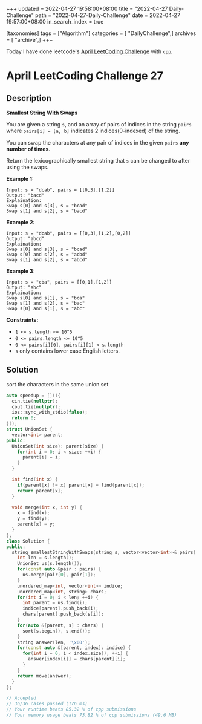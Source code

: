 +++
updated = 2022-04-27 19:58:00+08:00
title = "2022-04-27 Daily-Challenge"
path = "2022-04-27-Daily-Challenge"
date = 2022-04-27 19:57:00+08:00
in_search_index = true

[taxonomies]
tags = ["Algorithm"]
categories = [ "DailyChallenge",]
archives = [ "archive",]
+++

Today I have done leetcode's [April LeetCoding Challenge](https://leetcode.com/problems/smallest-string-with-swaps/) with `cpp`.

<!-- more -->

# April LeetCoding Challenge 27

## Description

**Smallest String With Swaps**

You are given a string `s`, and an array of pairs of indices in the string `pairs` where `pairs[i] = [a, b]` indicates 2 indices(0-indexed) of the string.

You can swap the characters at any pair of indices in the given `pairs` **any number of times**.

Return the lexicographically smallest string that `s` can be changed to after using the swaps.

 

**Example 1:**

```
Input: s = "dcab", pairs = [[0,3],[1,2]]
Output: "bacd"
Explaination: 
Swap s[0] and s[3], s = "bcad"
Swap s[1] and s[2], s = "bacd"
```

**Example 2:**

```
Input: s = "dcab", pairs = [[0,3],[1,2],[0,2]]
Output: "abcd"
Explaination: 
Swap s[0] and s[3], s = "bcad"
Swap s[0] and s[2], s = "acbd"
Swap s[1] and s[2], s = "abcd"
```

**Example 3:**

```
Input: s = "cba", pairs = [[0,1],[1,2]]
Output: "abc"
Explaination: 
Swap s[0] and s[1], s = "bca"
Swap s[1] and s[2], s = "bac"
Swap s[0] and s[1], s = "abc"
```

 

**Constraints:**

- `1 <= s.length <= 10^5`
- `0 <= pairs.length <= 10^5`
- `0 <= pairs[i][0], pairs[i][1] < s.length`
- `s` only contains lower case English letters.

## Solution

sort the characters in the same union set 

``` cpp
auto speedup = [](){
  cin.tie(nullptr);
  cout.tie(nullptr);
  ios::sync_with_stdio(false);
  return 0;
}();
struct UnionSet {
  vector<int> parent;
public:
  UnionSet(int size): parent(size) {
    for(int i = 0; i < size; ++i) {
      parent[i] = i;
    }
  }

  int find(int x) {
    if(parent[x] != x) parent[x] = find(parent[x]);
    return parent[x];
  }

  void merge(int x, int y) {
    x = find(x);
    y = find(y);
    parent[x] = y;
  }
};
class Solution {
public:
  string smallestStringWithSwaps(string s, vector<vector<int>>& pairs) {
    int len = s.length();
    UnionSet us(s.length());
    for(const auto &pair : pairs) {
      us.merge(pair[0], pair[1]);
    }
    unordered_map<int, vector<int>> indice;
    unordered_map<int, string> chars;
    for(int i = 0; i < len; ++i) {
      int parent = us.find(i);
      indice[parent].push_back(i);
      chars[parent].push_back(s[i]);
    }
    for(auto &[parent, s] : chars) {
      sort(s.begin(), s.end());
    }
    string answer(len, '\x00');
    for(const auto &[parent, index]: indice) {
      for(int i = 0; i < index.size(); ++i) {
        answer[index[i]] = chars[parent][i];
      }
    }
    return move(answer);
  }
};

// Accepted
// 36/36 cases passed (176 ms)
// Your runtime beats 85.32 % of cpp submissions
// Your memory usage beats 73.82 % of cpp submissions (49.6 MB)
```
